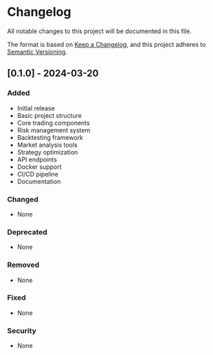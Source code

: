 # Changelog

All notable changes to this project will be documented in this file.

The format is based on [Keep a Changelog](https://keepachangelog.com/en/1.0.0/),
and this project adheres to [Semantic Versioning](https://semver.org/spec/v2.0.0.html).

## [0.1.0] - 2024-03-20

### Added
- Initial release
- Basic project structure
- Core trading components
- Risk management system
- Backtesting framework
- Market analysis tools
- Strategy optimization
- API endpoints
- Docker support
- CI/CD pipeline
- Documentation

### Changed
- None

### Deprecated
- None

### Removed
- None

### Fixed
- None

### Security
- None 